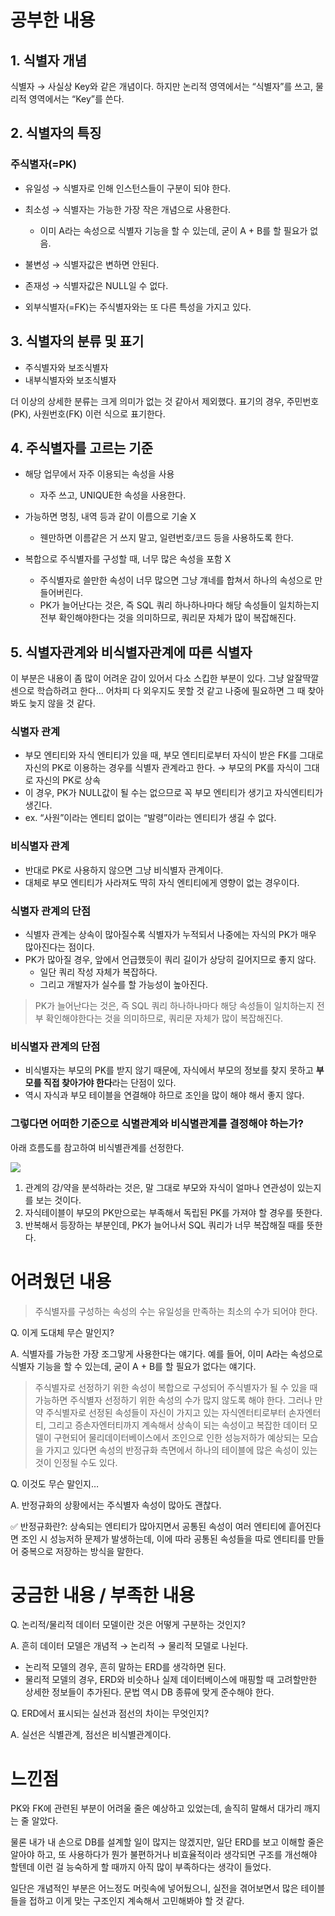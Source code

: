 # 공부한 내용


## 1. 식별자 개념

식별자 → 사실상 Key와 같은 개념이다. 하지만 논리적 영역에서는 “식별자”를 쓰고, 물리적 영역에서는 “Key”를 쓴다.

## 2. 식별자의 특징

### 주식별자(=PK)

- 유일성 → 식별자로 인해 인스턴스들이 구분이 되야 한다.
- 최소성 → 식별자는 가능한 가장 작은 개념으로 사용한다.
    - 이미 A라는 속성으로 식별자 기능을 할 수 있는데, 굳이 A + B를 할 필요가 없음.
- 불변성 → 식별자값은 변하면 안된다.
- 존재성 → 식별자값은 NULL일 수 없다.

- 외부식별자(=FK)는 주식별자와는 또 다른 특성을 가지고 있다.

## 3. 식별자의 분류 및 표기

- 주식별자와 보조식별자
- 내부식별자와 보조식별자

더 이상의 상세한 분류는 크게 의미가 없는 것 같아서 제외했다. 표기의 경우, 주민번호(PK), 사원번호(FK) 이런 식으로 표기한다.

## 4. 주식별자를 고르는 기준

- 해당 업무에서 자주 이용되는 속성을 사용
    - 자주 쓰고, UNIQUE한 속성을 사용한다.

- 가능하면 명칭, 내역 등과 같이 이름으로 기술 X
    - 웬만하면 이름같은 거 쓰지 말고, 일련번호/코드 등을 사용하도록 한다.

- 복합으로 주식별자를 구성할 때, 너무 많은 속성을 포함 X
    - 주식별자로 쓸만한 속성이 너무 많으면 그냥 걔네를 합쳐서 하나의 속성으로 만들어버린다.
    - PK가 늘어난다는 것은, 즉 SQL 쿼리 하나하나마다 해당 속성들이 일치하는지 전부 확인해야한다는 것을 의미하므로, 쿼리문 자체가 많이 복잡해진다.

## 5. **식별자관계와 비식별자관계에 따른 식별자**

이 부분은 내용이 좀 많이 어려운 감이 있어서 다소 스킵한 부분이 있다. 그냥 알잘딱깔센으로 학습하려고 한다… 어차피 다 외우지도 못할 것 같고 나중에 필요하면 그 때 찾아봐도 늦지 않을 것 같다.

### 식별자 관계

- 부모 엔티티와 자식 엔티티가 있을 때, 부모 엔티티로부터 자식이 받은 FK를 그대로 자신의 PK로 이용하는 경우를 식별자 관계라고 한다. → 부모의 PK를 자식이 그대로 자신의 PK로 상속
- 이 경우, PK가 NULL값이 될 수는 없으므로 꼭 부모 엔티티가 생기고 자식엔티티가 생긴다.
- ex. “사원”이라는 엔티티 없이는 “발령”이라는 엔티티가 생길 수 없다.

### 비식별자 관계

- 반대로 PK로 사용하지 않으면 그냥 비식별자 관계이다.
- 대체로 부모 엔티티가 사라져도 딱히 자식 엔티티에게 영향이 없는 경우이다.

### 식별자 관계의 단점

- 식별자 관계는 상속이 많아질수록 식별자가 누적되서 나중에는 자식의 PK가 매우 많아진다는 점이다.
- PK가 많아질 경우, 앞에서 언급했듯이 쿼리 길이가 상당히 길어지므로 좋지 않다.
    - 일단 쿼리 작성 자체가 복잡하다.
    - 그리고 개발자가 실수를 할 가능성이 높아진다.

> PK가 늘어난다는 것은, 즉 SQL 쿼리 하나하나마다 해당 속성들이 일치하는지 전부 확인해야한다는 것을 의미하므로, 쿼리문 자체가 많이 복잡해진다.
>

### 비식별자 관계의 단점

- 비식별자는 부모의 PK를 받지 않기 때문에, 자식에서 부모의 정보를 찾지 못하고 **부모를 직접 찾아가야 한다**라는 단점이 있다.
- 역시 자식과 부모 테이블을 연결해야 하므로 조인을 많이 해야 해서 좋지 않다.

### 그렇다면 어떠한 기준으로 식별관계와 비식별관계를 결정해야 하는가?

아래 흐름도를 참고하여 비식별관계를 선정한다.

![](https://dataonair.or.kr/publishing/img/knowledge/SQL_069.jpg)

1. 관계의 강/약을 분석하라는 것은, 말 그대로 부모와 자식이 얼마나 연관성이 있는지를 보는 것이다.
2. 자식테이블이 부모의 PK만으로는 부족해서 독립된 PK를 가져야 할 경우를 뜻한다.
3. 반복해서 등장하는 부분인데, PK가 늘어나서 SQL 쿼리가 너무 복잡해질 때를 뜻한다.

# 어려웠던 내용


> 주식별자를 구성하는 속성의 수는 유일성을 만족하는 최소의 수가 되어야 한다.
>

Q. 이게 도대체 무슨 말인지?

A. 식별자를 가능한 가장 조그맣게 사용한다는 얘기다. 예를 들어, 이미 A라는 속성으로 식별자 기능을 할 수 있는데, 굳이 A + B를 할 필요가 없다는 얘기다.

> 주식별자로 선정하기 위한 속성이 복합으로 구성되어 주식별자가 될 수 있을 때 가능하면 주식별자 선정하기 위한 속성의 수가 많지 않도록 해야 한다. 그러나 만약 주식별자로 선정된 속성들이 자신이 가지고 있는 자식엔터티로부터 손자엔터티, 그리고 증손자엔터티까지 계속해서 상속이 되는 속성이고 복잡한 데이터 모델이 구현되어 물리데이터베이스에서 조인으로 인한 성능저하가 예상되는 모습을 가지고 있다면 속성의 반정규화 측면에서 하나의 테이블에 많은 속성이 있는 것이 인정될 수도 있다.
>

Q. 이것도 무슨 말인지…

A. 반정규화의 상황에서는 주식별자 속성이 많아도 괜찮다.

✅ 반정규화란?: 상속되는 엔티티가 많아지면서 공통된 속성이 여러 엔티티에 흩어진다면 조인 시 성능저하 문제가 발생하는데, 이에 따라 공통된 속성들을 따로 엔티티를 만들어 중복으로 저장하는 방식을 말한다.

# 궁금한 내용 / 부족한 내용


Q. 논리적/물리적 데이터 모델이란 것은 어떻게 구분하는 것인지?

A. 흔히 데이터 모델은 개념적 → 논리적 → 물리적 모델로 나뉜다.

- 논리적 모델의 경우, 흔히 말하는 ERD를 생각하면 된다.
- 물리적 모델의 경우, ERD와 비슷하나 실제 데이터베이스에 매핑할 때 고려할만한 상세한 정보들이 추가된다. 문법 역시 DB 종류에 맞게 준수해야 한다.

Q. ERD에서 표시되는 실선과 점선의 차이는 무엇인지?

A. 실선은 식별관계, 점선은 비식별관계이다.

# 느낀점


PK와 FK에 관련된 부분이 어려울 줄은 예상하고 있었는데, 솔직히 말해서 대가리 깨지는 줄 알았다.

물론 내가 내 손으로 DB를 설계할 일이 많지는 않겠지만, 일단 ERD를 보고 이해할 줄은 알아야 하고, 또 사용하다가 뭔가 불편하거나 비효율적이라 생각되면 구조를 개선해야 할텐데 이런 걸 능숙하게 할 때까지 아직 많이 부족하다는 생각이 들었다.

일단은 개념적인 부분은 어느정도 머릿속에 넣어뒀으니, 실전을 겪어보면서 많은 테이블들을 접하고 이게 맞는 구조인지 계속해서 고민해봐야 할 것 같다.